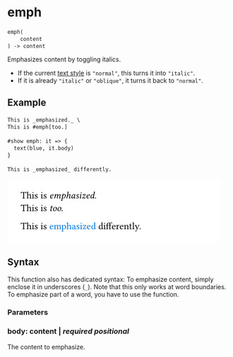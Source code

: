 
# emph

```
emph(
    content
) -> content
```
Emphasizes content by toggling italics.

- If the current [text style](/reference/text/text/#parameters-style) is
  <span class="typ-str">`"normal"`</span>, this turns it into
  <span class="typ-str">`"italic"`</span>.
- If it is already <span class="typ-str">`"italic"`</span> or
  <span class="typ-str">`"oblique"`</span>, it turns it back to
  <span class="typ-str">`"normal"`</span>.

## Example

<div class="previewed-code">

    This is _emphasized._ \
    This is #emph[too.]

    #show emph: it => {
      text(blue, it.body)
    }

    This is _emphasized_ differently.

<div class="preview">

![Preview](/assets/a777060a068976b92b49c3a2b5aed07e.png)

</div>

</div>

## Syntax

This function also has dedicated syntax: To emphasize content, simply
enclose it in underscores (`_`). Note that this only works at word
boundaries. To emphasize part of a word, you have to use the function.


### Parameters


### body: content | _required_ _positional_

The content to emphasize.

